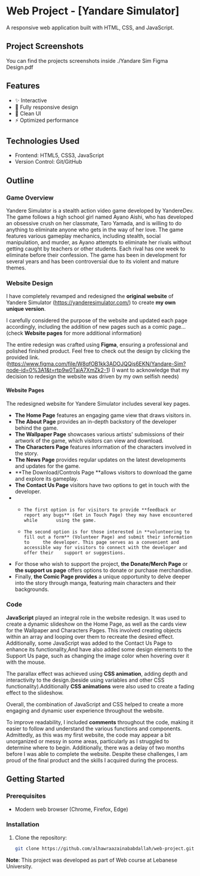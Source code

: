 # Web Project - [Yandare Simulator]

A responsive web application built with HTML, CSS, and JavaScript.

## Project Screenshots

You can find the projects screenshots inside ./Yandare Sim Figma Design.pdf

## Features

- ✨ Interactive
- 📱 Fully responsive design
- 🎨 Clean UI
- ⚡ Optimized performance

## Technologies Used

- Frontend: HTML5, CSS3, JavaScript
- Version Control: Git/GitHub

## Outline

### Game Overview

Yandere Simulator is a stealth action video game developed by YandereDev. The game follows a high school girl named Ayano Aishi, who has developed an obsessive crush on her classmate, Taro Yamada, and is willing to do anything to eliminate anyone who gets in the way of her love. The game features various gameplay mechanics, including stealth, social manipulation, and murder, as Ayano attempts to eliminate her rivals without getting caught by teachers or other students. Each rival has one week to eliminate before their confession. The game has been in development for several years and has been controversial due to its violent and mature themes.

### Website Design 

I have completely revamped and redesigned the **original website** of Yandere Simulator (https://yanderesimulator.com/) to create **my own unique version**.

 I carefully considered the purpose of the website and updated each page accordingly, including the addition of new pages such as a comic page... (check **Website pages** for more additional information)

The entire redesign was crafted using **Figma**, ensuring a professional and polished finished product. Feel free to check out the design by clicking the provided link. (https://www.figma.com/file/W8qfOB1kk3ADOJQQjs6EKN/Yandare-Sim?node-id=0%3A1&t=rtp9w0TaiA7XmZk2-1) (I want to acknowledge that my decision to redesign the website was driven by my own selfish needs)

#### Website Pages

The redesigned website for Yandere Simulator includes several key pages. 

- **The Home Page** features an engaging game view that draws visitors in. 
- **The About Page** provides an in-depth backstory of the developer behind the game. 
- **The Wallpaper Page** showcases various artists' submissions of their artwork of the game, which visitors can view and download.
- **The Characters Page** features information of the characters involved in the story.
- **The News Page** provides regular updates on the latest developments and updates for the game.
- **The Download/Controls Page **allows visitors to download the game and explore its gameplay.
- **The Contact Us Page** visitors have two options to get in touch with the developer. 
- -     The first option is for visitors to provide **feedback or report any bugs** (Get in Touch Page) they may have encountered while       using the game.
  -     The second option is for those interested in **volunteering to fill out a form** (Volunteer Page) and submit their information to     the developer. This page serves as a convenient and accessible way for visitors to connect with the developer and offer their    support or suggestions.
- For those who wish to support the project, **the Donate/Merch Page** or **the support us page** offers options to donate or purchase merchandise. 
- Finally, **the Comic Page provides** a unique opportunity to delve deeper into the story through manga, featuring main characters and their backgrounds.

### Code

**JavaScript** played an integral role in the website redesign. It was used to create a dynamic slideshow on the Home Page, as well as the cards view for the Wallpaper and Characters Pages. This involved creating objects within an array and looping over them to recreate the desired effect. Additionally, some JavaScript was added to the Contact Us Page to enhance its functionality,And have also added some design elements to the Support Us page, such as changing the image color when hovering over it with the mouse.

The parallax effect was achieved using **CSS animation**, adding depth and interactivity to the design.(beside using variables and other CSS functionality).Additionally **CSS animations** were also used to create a fading effect to the slideshow.

Overall, the combination of JavaScript and CSS helped to create a more engaging and dynamic user experience throughout the website.

To improve readability, I included **comments** throughout the code, making it easier to follow and understand the various functions and components. Admittedly, as this was my first website, the code may appear a bit unorganized or messy in some areas, particularly as I struggled to determine where to begin. Additionally, there was a delay of two months before I was able to complete the website. Despite these challenges, I am proud of the final product and the skills I acquired during the process.



## Getting Started

### Prerequisites

- Modern web browser (Chrome, Firefox, Edge)

### Installation

1. Clone the repository:

   ```bash
   git clone https://github.com/alhawraazainababdallah/web-project.git
   ```



 **Note**: This project was developed as part of Web course at Lebanese University. 

